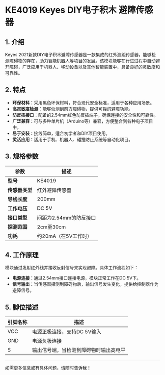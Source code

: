 
# KE4019 Keyes DIY电子积木 避障传感器

## 1. 介绍

Keyes 2021新款DIY电子积木避障传感器是一款集成的红外测距传感器，能够检测障碍物的存在，助力智能机器人等项目的发展。该模块能够在行进过程中自动避开障碍，广泛应用于机器人、移动设备以及其他智能装置中，具备良好的灵敏度和可靠性。

## 2. 特点

- **环保材料**：采用黑色环保材料，符合现代安全标准，适用于各种应用场景。
- **高灵敏度检测**：能够侦测到前方障碍物，提供可靠的避障功能。
- **防反插接口**：配备的2.54mm红色防反插端子，确保连接的安全性和可靠性。
- **广泛兼容**：可与多种单片机（Arduino等）兼容，方便整合到各种电子项目中。
- **易于安装**：接线简单，适合初学者和DIY项目使用。
- **灵活应用**：适用于手机、机器人、碰撞防止系统等自动化项目。

## 3. 规格参数

| 参数          | 描述                   |
|---------------|-----------------------|
| **型号**      | KE4019                |
| **传感器类型**| 红外避障传感器       |
| **导线长度**  | 200mm                 |
| **工作电压**  | DC 5V                 |
| **接口类型**  | 间距为2.54mm的防反接口 |
| **探测范围**  | 2cm至30cm            |
| **功耗**      | 约20mA（在5V工作时）  |

## 4. 工作原理

模块通过发射红外线并接收反射信号来实现避障。具体工作流程如下：

- **电源连接**：通过2.54mm接口连接电源，模块正常工作在DC 5V下。
- **信号输出**：当传感器探测到障碍物后，输出信号发生变化，提供给控制器作为避障信号。

## 5. 脚位描述

| 引脚名称 | 描述                            |
|----------|---------------------------------|
| VCC      | 电源正极连接，支持DC 5V输入   |
| GND      | 电源负极连接                    |
| S        | 输出信号端，当检测到障碍物时输出高电平 |

---

如需更多信息或有具体问题，请随时告诉我！
